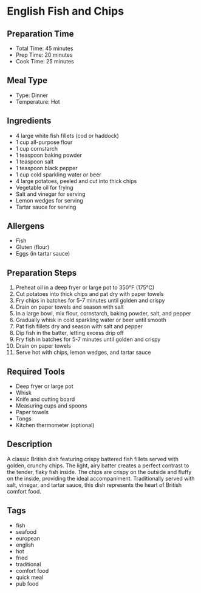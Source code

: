 # English Fish and Chips

## Preparation Time
- Total Time: 45 minutes
- Prep Time: 20 minutes
- Cook Time: 25 minutes

## Meal Type
- Type: Dinner
- Temperature: Hot

## Ingredients
- 4 large white fish fillets (cod or haddock)
- 1 cup all-purpose flour
- 1 cup cornstarch
- 1 teaspoon baking powder
- 1 teaspoon salt
- 1 teaspoon black pepper
- 1 cup cold sparkling water or beer
- 4 large potatoes, peeled and cut into thick chips
- Vegetable oil for frying
- Salt and vinegar for serving
- Lemon wedges for serving
- Tartar sauce for serving

## Allergens
- Fish
- Gluten (flour)
- Eggs (in tartar sauce)

## Preparation Steps
1. Preheat oil in a deep fryer or large pot to 350°F (175°C)
2. Cut potatoes into thick chips and pat dry with paper towels
3. Fry chips in batches for 5-7 minutes until golden and crispy
4. Drain on paper towels and season with salt
5. In a large bowl, mix flour, cornstarch, baking powder, salt, and pepper
6. Gradually whisk in cold sparkling water or beer until smooth
7. Pat fish fillets dry and season with salt and pepper
8. Dip fish in the batter, letting excess drip off
9. Fry fish in batches for 5-7 minutes until golden and crispy
10. Drain on paper towels
11. Serve hot with chips, lemon wedges, and tartar sauce

## Required Tools
- Deep fryer or large pot
- Whisk
- Knife and cutting board
- Measuring cups and spoons
- Paper towels
- Tongs
- Kitchen thermometer (optional)

## Description
A classic British dish featuring crispy battered fish fillets served with golden, crunchy chips. The light, airy batter creates a perfect contrast to the tender, flaky fish inside. The chips are crispy on the outside and fluffy on the inside, providing the ideal accompaniment. Traditionally served with salt, vinegar, and tartar sauce, this dish represents the heart of British comfort food.

## Tags
- fish
- seafood
- european
- english
- hot
- fried
- traditional
- comfort food
- quick meal
- pub food 